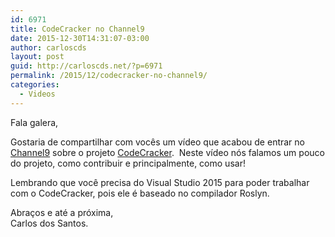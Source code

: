 ```yaml
---
id: 6971
title: CodeCracker no Channel9
date: 2015-12-30T14:31:07-03:00
author: carloscds
layout: post
guid: http://carloscds.net/?p=6971
permalink: /2015/12/codecracker-no-channel9/
categories:
  - Videos
---
```

Fala galera,

Gostaria de compartilhar com vocês um vídeo que acabou de entrar no [Channel9](https://channel9.msdn.com/events/MVP-RD-Americas/MVP-Tech-Talk/Code-Cracker-Project-A-must-have-extension-for-Visual-Studio-2015) sobre o projeto [CodeCracker](https://github.com/code-cracker).  Neste vídeo nós falamos um pouco do projeto, como contribuir e principalmente, como usar!

Lembrando que você precisa do Visual Studio 2015 para poder trabalhar com o CodeCracker, pois ele é baseado no compilador Roslyn.

Abraços e até a próxima,  
Carlos dos Santos.
